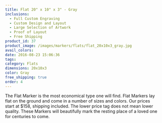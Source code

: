 ```yaml
---
title: Flat 20" x 10" x 3" - Gray
inclusions:
  - Full Custom Engraving
  - Custom Design and Layout
  - Large Selection of Artwork
  - Proof of Layout
  - Free Shipping
product_id: 37
product_image: /images/markers/flats/flat_20x10x3_gray.jpg
avail_colors: 
date: 2016-08-23 15:06:36
tags:
category: Flats
dimensions: 20x10x3
color: Gray
free_shipping: true
order: 4
---
```

The Flat Marker is the most economical type one will find. Flat Markers lay flat on the ground and come in a number of sizes and colors. Our prices start at $158, shipping included. The lower price tag does not mean lower quality. These Markers will beautifully mark the resting place of a loved one for centuries to come.